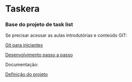 # Taskera
### Base do projeto de task list

Se precisar acessar as aulas introdutórias e conteúdo GIT:

[Git para iniciantes](https://github.com/professorfernandopassos/taskera/blob/main/aulas-introdutorias/git-para-iniciantes.md)

[Desenvolvimento passo a passo](https://github.com/professorfernandopassos/taskera/blob/main/aulas-introdutorias/desenvolvimento-passo-a-passo.md)

Documentação:

[Definição do projeto](https://github.com/professorfernandopassos/taskera/blob/main/documentacao/definicao-do-projeto.md)

